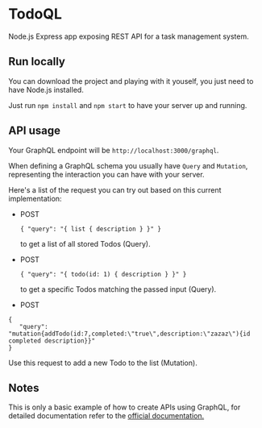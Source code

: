 # TodoQL

Node.js Express app exposing REST API for a task management system.

## Run locally

You can download the project and playing with it youself, you just need to have Node.js installed.

Just run 
` npm install ` and `npm start` to have your server up and running.

## API usage

Your GraphQL endpoint will be `http://localhost:3000/graphql`.

When defining a GraphQL schema you usually have `Query` and `Mutation`, representing the interaction you can have with your server.

Here's a list of the request you can try out based on this current implementation:

- POST 

    `{ "query": "{ list { description } }" }`
    
    to get a list of all stored Todos (Query).
  
- POST 

    `{ "query": "{ todo(id: 1) { description } }" }`
    
    to get a specific Todos matching the passed input (Query).   
- POST

```
{
   "query": "mutation{addTodo(id:7,completed:\"true\",description:\"zazaz\"){id completed description}}"
} 
   ```
   
   Use this request to add a new Todo to the list (Mutation).
   
## Notes
This is only a basic example of how to create APIs using GraphQL, for detailed documentation refer to the [official documentation.](https://graphql.org/learn/)